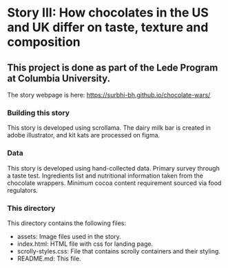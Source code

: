 # Story III: How chocolates in the US and UK differ on taste, texture and composition

## This project is done as part of the Lede Program at Columbia University.

The story webpage is here: https://surbhi-bh.github.io/chocolate-wars/

### Building this story
This story is developed using scrollama. The dairy milk bar is created in adobe illustrator, and kit kats are processed on figma.

### Data
This story is developed using hand-collected data. Primary survey through a taste test. Ingredients list and nutritional information taken from the chocolate wrappers. Minimum cocoa content requirement sourced via food regulators.

### This directory
This directory contains the following files:
- assets: Image files used in the story.
- index.html: HTML file with css for landing page.
- scrolly-styles.css: File that contains scrolly containers and their styling.
- README.md: This file.
